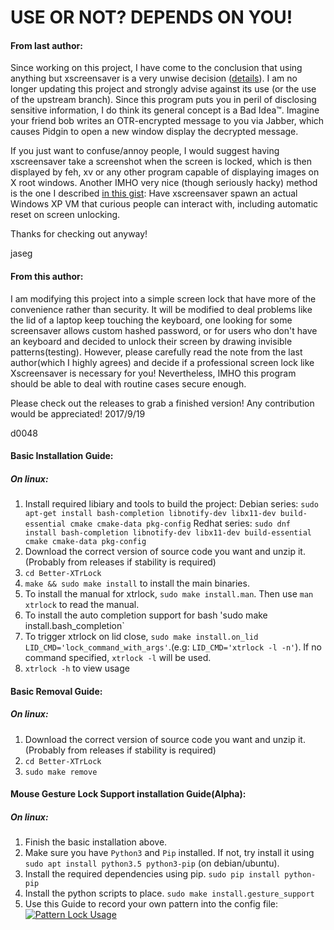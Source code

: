 USE OR NOT? DEPENDS ON YOU!
===========

#### From last author:

Since working on this project, I have come to the conclusion that using anything but xscreensaver is a very unwise decision ([details](http://www.jwz.org/xscreensaver/toolkits.html)). I am no longer updating this project and strongly advise against its use (or the use of the upstream branch). Since this program puts you in peril of disclosing sensitive information, I do think its general concept is a Bad Idea™. Imagine your friend bob writes an OTR-encrypted message to you via Jabber, which causes Pidgin to open a new window display the decrypted message.

If you just want to confuse/annoy people, I would suggest having xscreensaver take a screenshot when the screen is locked, which is then displayed by feh, xv or any other program capable of displaying images on X root windows. Another IMHO very nice (though seriously hacky) method is the one I described [in this gist](https://gist.github.com/jaseg/3487142): Have xscreensaver spawn an actual Windows XP VM that curious people can interact with, including automatic reset on screen unlocking.

Thanks for checking out anyway!

jaseg


#### From this author:

I am modifying this project into a simple screen lock that have more of the convenience rather than security. It will be modified to deal problems like the lid of a laptop keep touching the keyboard, one looking for some screensaver allows custom hashed password, or for users who don't have an keyboard and decided to unlock their screen by drawing invisible patterns(testing). However, please carefully read the note from the last author(which I highly agrees) and decide if a professional screen lock like Xscreensaver is necessary for you! Nevertheless, IMHO this program should be able to deal with routine cases secure enough.

Please check out the releases to grab a finished version! Any contribution would be appreciated!
2017/9/19

d0048

#### Basic Installation Guide:
##### On linux:
1. Install required libiary and tools to build the project:
Debian series: `sudo apt-get install bash-completion libnotify-dev libx11-dev build-essential cmake cmake-data pkg-config`
        Redhat series: `sudo dnf install bash-completion libnotify-dev libx11-dev build-essential cmake cmake-data pkg-config`
2. Download the correct version of source code you want and unzip it.(Probably from releases if stability is required)
3. `cd Better-XTrLock`
4. `make && sudo make install` to install the main binaries.
5. To install the manual for xtrlock, `sudo make install.man`. Then use `man xtrlock` to read the manual.
6. To install the auto completion support for bash 'sudo make install.bash_completion`
7. To trigger xtrlock on lid close, `sudo make install.on_lid LID_CMD='lock_command_with_args'`.(e.g: `LID_CMD='xtrlock -l -n'`). If no command specified, `xtrlock -l` will be used.
8. `xtrlock -h` to view usage

#### Basic Removal Guide:
##### On linux:
1. Download the correct version of source code you want and unzip it.(Probably from releases if stability is required)
2. `cd Better-XTrLock`
3. `sudo make remove`

#### Mouse Gesture Lock Support installation Guide(Alpha):
##### On linux:
1. Finish the basic installation above.
2. Make sure you have `Python3` and `Pip` installed. If not, try install it using `sudo apt install python3.5 python3-pip` (on debian/ubuntu).
3. Install the required dependencies using pip. `sudo pip install python-pip`
4. Install the python scripts to place. `sudo make install.gesture_support`
5. Use this Guide to record your own pattern into the config file:
[![Pattern Lock Usage](https://cdn2.iconfinder.com/data/icons/buttons-9/128/Button_Next-01.png)](https://github.com/D0048/Better-XTrLock/blob/master/README_GESTURE.md)<br>
